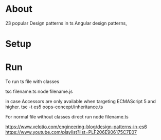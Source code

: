 # About

23 popular Design patterns in ts
Angular design patterns, 
# Setup

# Run

To run ts file with classes
 
tsc filename.ts
node filename.js

in case  Accessors are only available when targeting ECMAScript 5 and higher.
 tsc -t es5 oops-concept/inheritance.ts

For normal file without classes
direct run 
node filename.ts

https://www.velotio.com/engineering-blog/design-patterns-in-es6
 https://www.youtube.com/playlist?list=PLF206E906175C7E07

